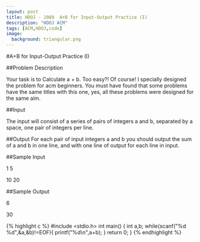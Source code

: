 ```yaml
---
layout: post
title: HDOJ - 1089  A+B for Input-Output Practice (I)
description: "HDOJ ACM"
tags: [ACM,HDOJ,code]
image:
  background: triangular.png
---
```


#A+B for Input-Output Practice (I)

##Problem Description

Your task is to Calculate a + b.
Too easy?! Of course! I specially designed the problem for acm beginners. 
You must have found that some problems have the same titles with this one, yes, all these problems were designed for the same aim. 
 

##Input

The input will consist of a series of pairs of integers a and b, separated by a space, one pair of integers per line. 
 

##Output
For each pair of input integers a and b you should output the sum of a and b in one line, and with one line of output for each line in input. 
 

##Sample Input

1 5

10 20
 

##Sample Output

6

30
 

{% highlight c %}
#include <stdio.h>
int main()
{
	int a,b;
	while(scanf("%d %d",&a,&b)!=EOF){
		printf("%d\n",a+b);
	} 
	return 0;
}
{% endhighlight %}
